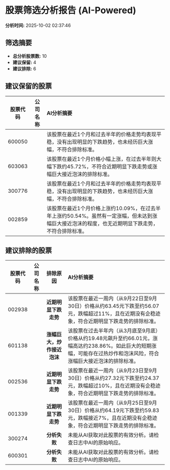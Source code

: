# 股票筛选分析报告 (AI-Powered)

**分析时间:** 2025-10-02 02:37:46

## 筛选摘要

- **总分析股票数:** 10
- **建议保留:** 4
- **建议排除:** 6

## 建议保留的股票

| 股票代码 | 公司名称 | AI分析摘要 |
|:---:|:---:|:---|
| 600050 |  | 该股票在最近1个月和过去半年的价格走势均表现平稳，没有出现明显的下跌趋势，也未经历巨大涨幅，不符合排除标准。 |
| 603063 |  | 该股票在最近1个月价格小幅上涨，在过去半年则大幅下跌约45.72%，不符合近期明显下跌走势或涨幅巨大接近泡沫的排除标准。 |
| 300776 |  | 该股票在最近1个月和过去半年的价格走势均表现平稳，没有出现明显的下跌趋势，也未经历巨大涨幅，不符合排除标准。 |
| 002859 |  | 该股票在最近1个月价格上涨约10.09%，在过去半年上涨约50.54%。虽然有一定涨幅，但未达到涨幅巨大接近泡沫的程度，也无近期明显下跌走势，不符合排除标准。 |

## 建议排除的股票

| 股票代码 | 公司名称 | 排除原因 | AI分析摘要 |
|:---:|:---:|:---:|:---|
| 002938 |  | **近期明显下跌走势** | 该股票在最近一周内（从9月22日至9月30日）价格从约63.45元下跌至约56.07元，跌幅超过11%，且在近期没有企稳迹象，符合近期明显下跌走势的排除标准。 |
| 601138 |  | **涨幅巨大，炒作接近泡沫** | 该股票在过去半年内（从3月底至9月底）价格从约19.48元飙升至约66.01元，涨幅高达约238.86%。如此巨大的短期涨幅，可能存在过热炒作和泡沫风险，符合涨幅巨大接近泡沫的排除标准。 |
| 002536 |  | **近期明显下跌走势** | 该股票在最近一周内（从9月23日至9月30日）价格从约27.32元下跌至约24.37元，跌幅超过10%，且在近期没有企稳迹象，符合近期明显下跌走势的排除标准。 |
| 001339 |  | **近期明显下跌走势** | 该股票在最近一周内（从9月25日至9月30日）价格从约64.19元下跌至约59.83元，跌幅接近7%，且在近期没有企稳迹象，符合近期明显下跌走势的排除标准。 |
| 300274 |  | **分析失败** | 未能从AI获取对此股票的有效分析。请检查日志中AI的原始响应。 |
| 600301 |  | **分析失败** | 未能从AI获取对此股票的有效分析。请检查日志中AI的原始响应。 |
